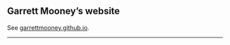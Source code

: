 ## Garrett Mooney&rsquo;s website

See [garrettmooney.github.io](https://garrettmooney.github.io).

---
